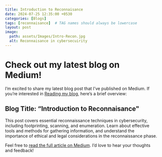 ```yaml
---
title: Introduction to Reconnaisance
date: 2024-07-25 12:35:00 +0530
categories: [Blogs]
tags: [reconnaisance]  # TAG names should always be lowercase
layout: post
image:
  path: assets/Images/Intro-Recon.jpg
  alt: Reconnaisance in cybersecuirity
---
```


# Check out my latest blog on Medium! 

I’m excited to share my latest blog post that I’ve published on Medium. If you’re interested in [Reading my blog](https://medium.com/@xUr00U/what-is-reconnaisance-9ca3da2b9944), here’s a brief overview:

## Blog Title: “Introduction to Reconnaisance"

This post covers essential reconnaissance techniques in cybersecurity, including footprinting, scanning, and enumeration. Learn about effective tools and methods for gathering information, and understand the importance of ethical and legal considerations in the reconnaissance phase.

Feel free to [read the full article on Medium](https://medium.com/@xUr00U/what-is-reconnaisance-9ca3da2b9944). I’d love to hear your thoughts and feedback!
